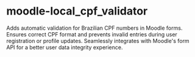 # moodle-local_cpf_validator
Adds automatic validation for Brazilian CPF numbers in Moodle forms. Ensures correct CPF format and prevents invalid entries during user registration or profile updates. Seamlessly integrates with Moodle's form API for a better user data integrity experience.
